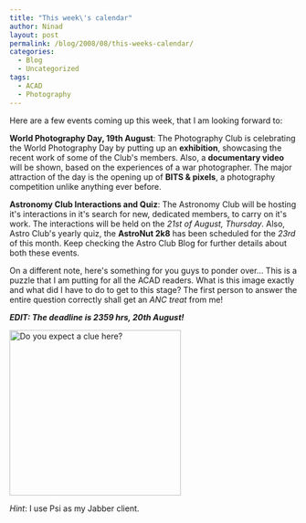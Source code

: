 ```yaml
---
title: "This week\'s calendar"
author: Ninad
layout: post
permalink: /blog/2008/08/this-weeks-calendar/
categories:
  - Blog
  - Uncategorized
tags:
  - ACAD
  - Photography
---
```

Here are a few events coming up this week, that I am looking forward to:

**World Photography Day, 19th August**: The Photography Club is celebrating the World Photography Day by putting up an **exhibition**, showcasing the recent work of some of the Club's members. Also, a **documentary video** will be shown, based on the experiences of a war photographer. The major attraction of the day is the opening up of **BITS & pixels**, a photography competition unlike anything ever before.

**Astronomy Club Interactions and Quiz**: The Astronomy Club will be hosting it's interactions in it's search for new, dedicated members, to carry on it's work. The interactions will be held on the *21st of August, Thursday*. Also, Astro Club's yearly quiz, the **AstroNut 2k8** has been scheduled for the *23rd* of this month. Keep checking the Astro Club Blog for further details about both these events.

On a different note, here's something for you guys to ponder over&#8230; This is a puzzle that I am putting for all the ACAD readers. What is this image exactly and what did I have to do to get to this stage? The first person to answer the entire question correctly shall get an *ANC treat* from me!

***EDIT: The deadline is 2359 hrs, 20th August!***

<a href="{{ site.baseurl }}/images/2011/03/challenge.jpg"><img class="size-medium wp-image-328" title="challenge" src="{{ site.baseurl }}/images/2011/03/challenge-300x290.jpg" alt="Do you expect a clue here?" width="300" height="290" /></a>

*Hint*: I use Psi as my Jabber client.
